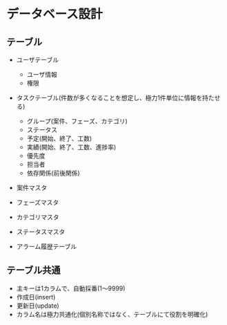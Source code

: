 # データベース設計

## テーブル
  - ユーザテーブル
    - ユーザ情報
    - 権限

  - タスクテーブル(件数が多くなることを想定し、極力1件単位に情報を持たせる)
    - グループ(案件、フェーズ、カテゴリ)
    - ステータス
    - 予定(開始、終了、工数)
    - 実績(開始、終了、工数、進捗率)
    - 優先度
    - 担当者
    - 依存関係(前後関係)

  - 案件マスタ
  - フェーズマスタ
  - カテゴリマスタ
  - ステータスマスタ
  - アラーム履歴テーブル

## テーブル共通
  - 主キーは1カラムで、自動採番(1～9999)
  - 作成日(insert)
  - 更新日(update)
  - カラム名は極力共通化(個別名称ではなく、テーブルにて役割を明確化)

